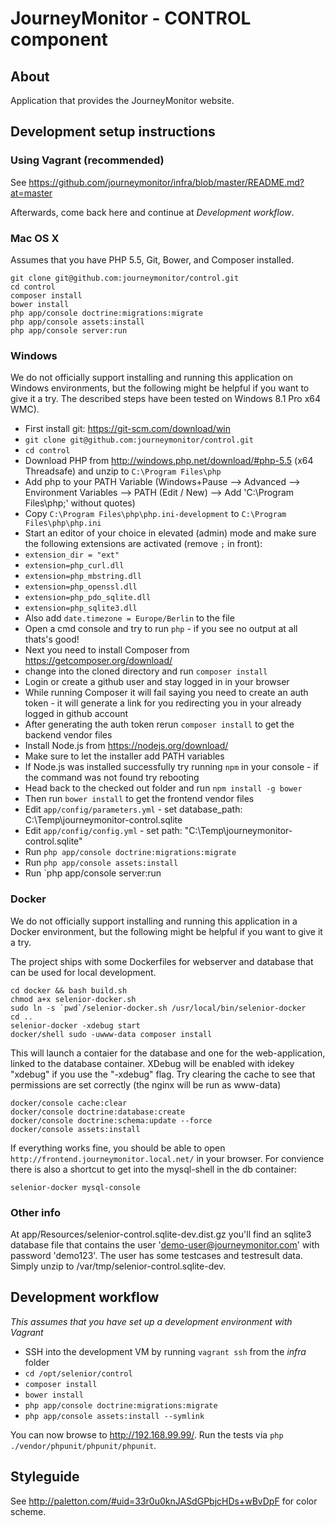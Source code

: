 # JourneyMonitor - CONTROL component

## About

Application that provides the JourneyMonitor website.


## Development setup instructions

### Using Vagrant (recommended)

See https://github.com/journeymonitor/infra/blob/master/README.md?at=master

Afterwards, come back here and continue at *Development workflow*.


### Mac OS X

Assumes that you have PHP 5.5, Git, Bower, and Composer installed.

    git clone git@github.com:journeymonitor/control.git
    cd control
    composer install
    bower install
    php app/console doctrine:migrations:migrate
    php app/console assets:install
    php app/console server:run


### Windows

We do not officially support installing and running this application on Windows environments, but the following might be
helpful if you want to give it a try. The described steps have been tested on Windows 8.1 Pro x64 WMC).

- First install git: https://git-scm.com/download/win
- `git clone git@github.com:journeymonitor/control.git`
- `cd control`
- Download PHP from http://windows.php.net/download/#php-5.5 (x64 Threadsafe) and unzip to `C:\Program Files\php`
- Add php to your PATH Variable (Windows+Pause --> Advanced --> Environment Variables --> PATH (Edit / New) --> Add 'C:\Program Files\php;' without quotes)
- Copy `C:\Program Files\php\php.ini-development` to `C:\Program Files\php\php.ini`
- Start an editor of your choice in elevated (admin) mode and make sure the following extensions are activated (remove `;` in front):
- `extension_dir = "ext"`
- `extension=php_curl.dll`
- `extension=php_mbstring.dll`
- `extension=php_openssl.dll`
- `extension=php_pdo_sqlite.dll`
- `extension=php_sqlite3.dll`
- Also add `date.timezone = Europe/Berlin` to the file
- Open a cmd console and try to run `php` - if you see no output at all thats's good!
- Next you need to install Composer from https://getcomposer.org/download/
- change into the cloned directory and run `composer install`
- Login or create a github user and stay logged in in your browser
- While running Composer it will fail saying you need to create an auth token - it will generate a link for you redirecting you in your already logged in github account
- After generating the auth token rerun `composer install` to get the backend vendor files
- Install Node.js from https://nodejs.org/download/
- Make sure to let the installer add PATH variables
- If Node.js was installed successfully try running `npm` in your console - if the command was not found try rebooting
- Head back to the checked out folder and run `npm install -g bower`
- Then run `bower install` to get the frontend vendor files
- Edit `app/config/parameters.yml` - set database_path: C:\Temp\journeymonitor-control.sqlite
- Edit `app/config/config.yml` - set path: "C:\Temp\journeymonitor-control.sqlite"    
- Run `php app/console doctrine:migrations:migrate`
- Run `php app/console assets:install`
- Run `php app/console server:run


### Docker

We do not officially support installing and running this application in a Docker environment,
but the following might be helpful if you want to give it a try.

The project ships with some Dockerfiles for webserver and database that can be used for local development.

    cd docker && bash build.sh
    chmod a+x selenior-docker.sh
    sudo ln -s `pwd`/selenior-docker.sh /usr/local/bin/selenior-docker
    cd ..
    selenior-docker -xdebug start
    docker/shell sudo -uwww-data composer install
        
This will launch a contaier for the database and one for the web-application, linked to the database container.
XDebug will be enabled with idekey "xdebug" if you use the "-xdebug" flag.
Try clearing the cache to see that permissions are set correctly (the nginx will be run as www-data)

    docker/console cache:clear
    docker/console doctrine:database:create
    docker/console doctrine:schema:update --force
    docker/console assets:install

If everything works fine, you should be able to open `http://frontend.journeymonitor.local.net/` in your
browser.
For convience there is also a shortcut to get into the mysql-shell in the db container:

    selenior-docker mysql-console

### Other info

At app/Resources/selenior-control.sqlite-dev.dist.gz you'll find an sqlite3 database file that contains the user 'demo-user@journeymonitor.com' with password 'demo123'.
The user has some testcases and testresult data. Simply unzip to /var/tmp/selenior-control.sqlite-dev.


## Development workflow

*This assumes that you have set up a development environment with Vagrant*

- SSH into the development VM by running `vagrant ssh` from the *infra* folder
- `cd /opt/selenior/control`
- `composer install`
- `bower install`
- `php app/console doctrine:migrations:migrate`
- `php app/console assets:install --symlink`

You can now browse to http://192.168.99.99/. Run the tests via `php ./vendor/phpunit/phpunit/phpunit`.


## Styleguide

See http://paletton.com/#uid=33r0u0knJASdGPbjcHDs+wBvDpF for color scheme.
